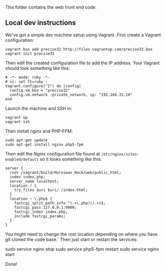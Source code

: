 This folder contains the web front end code.


## Local dev instructions

We've got a simple dev machine setup using Vagrant. First create a Vagrant
configuration:

    vagrant box add precise32 http://files.vagrantup.com/precise32.box
    vagrant init precise32

Then edit the created configuration file to add the IP address. Your Vagrant
should look something like this:

    # -*- mode: ruby -*-
    # vi: set ft=ruby :
    Vagrant.configure("2") do |config|
      config.vm.box = "precise32"
      config.vm.network :private_network, ip: "192.168.33.10"
    end

Launch the machine and SSH in:

    vagrant up
    vagrant ssh

Then install nginx and PHP-FPM:

    sudo apt-get update
    sudo apt-get install nginx php5-fpm

Then edit the Nginx configuration file found at
`/etc/nginx/sites-enabled/default`
so it looks something like this:

    server {
      root /vagrant/build/Horniman_Hack/web/public_html;
      index index.php;
      server_name localhost;
      location / {
        try_files $uri $uri/ /index.html;
      }
      location ~ \.php$ {
        fastcgi_split_path_info ^(.+\.php)(/.+)$;
        fastcgi_pass 127.0.0.1:9000;
        fastcgi_index index.php;
        include fastcgi_params;
      }
    }

You might need to change the root location depending on where you have git
cloned the code base.`
Then just start or restart the services:

   sudo service nginx stop
   sudo service php5-fpm restart
   sudo service nginx start

Done!










